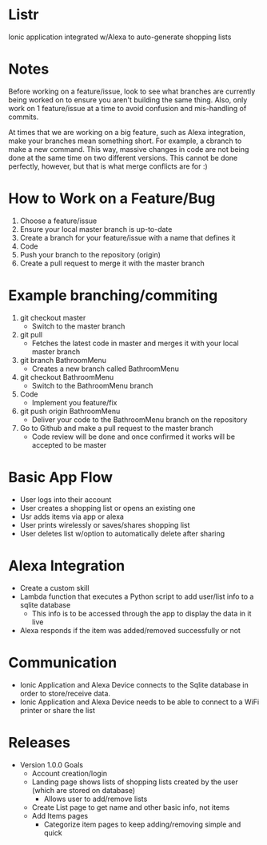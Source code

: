 # Listr
Ionic application integrated w/Alexa to auto-generate shopping lists

# Notes
Before working on a feature/issue, look to see what branches are currently being worked on to ensure you aren't building the same thing.
Also, only work on 1 feature/issue at a time to avoid confusion and mis-handling of commits.

At times that we are working on a big feature, such as Alexa integration, make your branches mean something short. For example, a cbranch
to make a new command. This way, massive changes in code are not being done at the same time on two different versions. This cannot be done
perfectly, however, but that is what merge conflicts are for :)

# How to Work on a Feature/Bug
  1)  Choose a feature/issue
  2)  Ensure your local master branch is up-to-date
  3)  Create a branch for your feature/issue with a name that defines it
  4)  Code
  5)  Push your branch to the repository (origin)
  6)  Create a pull request to merge it with the master branch
  
# Example branching/commiting
  1)  git checkout master
        - Switch to the master branch
  2)  git pull
        - Fetches the latest code in master and merges it with your local master branch
  3)  git branch BathroomMenu
        - Creates a new branch called BathroomMenu
  4)  git checkout BathroomMenu
        - Switch to the BathroomMenu branch
  5)  Code
        - Implement you feature/fix
  6)  git push origin BathroomMenu
        - Deliver your code to the BathroomMenu branch on the repository
  7)  Go to Github and make a pull request to the master branch
        - Code review will be done and once confirmed it works will be accepted to be master

# Basic App Flow
  - User logs into their account
  - User creates a shopping list or opens an existing one
  - Usr adds items via app or alexa
  - User prints wirelessly or saves/shares shopping list
  - User deletes list w/option to automatically delete after sharing
  
# Alexa Integration
  - Create a custom skill
  - Lambda function that executes a Python script to add user/list info to a sqlite database
      - This info is to be accessed through the app to display the data in it live
  - Alexa responds if the item was added/removed successfully or not
  
# Communication
  - Ionic Application and Alexa Device connects to the Sqlite database in order to store/receive data.
  - Ionic Application and Alexa Device needs to be able to connect to a WiFi printer or share the list
  
# Releases
  - Version 1.0.0 Goals
      - Account creation/login
      - Landing page shows lists of shopping lists created by the user (which are stored on database)
          - Allows user to add/remove lists
      - Create List page to get name and other basic info, not items
      - Add Items pages
          - Categorize item pages to keep adding/removing simple and quick
